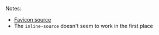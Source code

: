 Notes:
- [Favicon source](https://publicdomainvectors.org/en/free-clipart/Scroll-icon/52635.html)
- The `inline-source` doesn't seem to work in the first place
